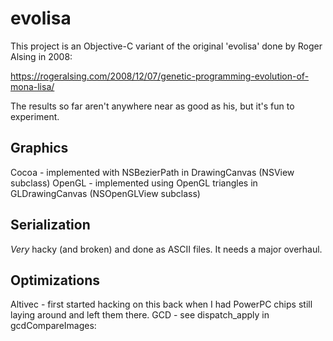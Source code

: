# evolisa

This project is an Objective-C variant of the original 'evolisa' done by
Roger Alsing in 2008:

https://rogeralsing.com/2008/12/07/genetic-programming-evolution-of-mona-lisa/

The results so far aren't anywhere near as good as his, but it's fun to experiment.

Graphics
--------
Cocoa - implemented with NSBezierPath in DrawingCanvas (NSView subclass)
OpenGL - implemented using OpenGL triangles in GLDrawingCanvas (NSOpenGLView subclass)

Serialization
-------------
*Very* hacky (and broken) and done as ASCII files. It needs a major overhaul.

Optimizations
-------------
Altivec - first started hacking on this back when I had PowerPC chips still
laying around and left them there.
GCD - see dispatch_apply in gcdCompareImages:
